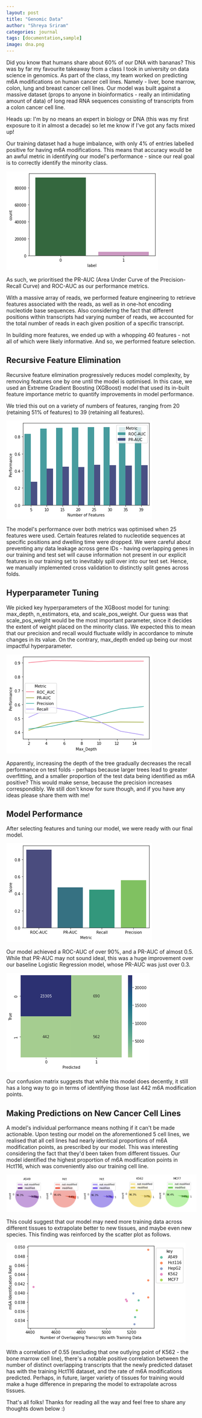 ```yaml
---
layout: post
title: "Genomic Data"
author: "Shreya Sriram"
categories: journal
tags: [documentation,sample]
image: dna.png
---
```


Did you know that humans share about 60% of our DNA with bananas? This was by far my favourite takeaway from a class I took in university on data science in genomics. As part of the class, my team worked on predicting m6A modifications on human cancer cell lines. Namely - liver, bone marrow, colon, lung and breast cancer cell lines. Our model was built against a massive dataset (props to anyone in bioinformatics - really an intimidating amount of data) of long read RNA sequences consisting of transcripts from a colon cancer cell line.

Heads up: I'm by no means an expert in biology or DNA (this was my first exposure to it in almost a decade) so let me know if I've got any facts mixed up!

Our training dataset had a huge imbalance, with only 4% of entries labelled positive for having m6A modifications. This means that accuracy would be an awful metric in identifying our model's performance - since our real goal is to correctly identify the minority class.

![Alt Text](/assets/img/label_ratio.png)

As such, we prioritised the PR-AUC (Area Under Curve of the Precision-Recall Curve) and ROC-AUC as our performance metrics.

With a massive array of reads, we performed feature engineering to retrieve features associated with the reads, as well as in one-hot encoding nucleotide base sequences. Also considering the fact that different positions within transcripts had varying number of reads, we accounted for the total number of reads in each given position of a specific transcript.

In building more features, we ended up with a whopping 40 features - not all of which were likely informative. And so, we performed feature selection.

## Recursive Feature Elimination

Recursive feature elimination progressively reduces model complexity, by removing features one by one until the model is optimised. In this case, we used an Extreme Gradient Boosting (XGBoost) model that used its in-built feature importance metric to quantify improvements in model performance.

We tried this out on a variety of numbers of features, ranging from 20 (retaining 51% of features) to 39 (retaining all features).

![Alt Text](/assets/img/rfe-num-features.png)

The model's performance over both metrics was optimised when 25 features were used. Certain features related to nucleotide sequences at specific positions and dwelling time were dropped. We were careful about preventing any data leakage across gene IDs - having overlapping genes in our training and test set will cause information not present in our explicit features in our training set to inevitably spill over into our test set. Hence, we manually implemented cross validation to distinctly split genes across folds.

## Hyperparameter Tuning

We picked key hyperparameters of the XGBoost model for tuning: max_depth, n_estimators, eta, and scale_pos_weight. Our guess was that scale_pos_weight would be the most important parameter, since it decides the extent of weight placed on the minority class. We expected this to mean that our precision and recall would fluctuate wildly in accordance to minute changes in its value. On the contrary, max_depth ended up being our most impactful hyperparameter.

![Alt Text](/assets/img/max_depth.png)

Apparently, increasing the depth of the tree gradually decreases the recall performance on test folds - perhaps because larger trees lead to greater overfitting, and a smaller proportion of the test data being identified as m6A positive? This would make sense, because the precision increases correspondibly. We still don't know for sure though, and if you have any ideas please share them with me!

## Model Performance

After selecting features and tuning our model, we were ready with our final model. 

![Alt Text](/assets/img/final.png)

Our model achieved a ROC-AUC of over 90%, and a PR-AUC of almost 0.5. While that PR-AUC may not sound ideal, this was a huge improvement over our baseline Logistic Regression model, whose PR-AUC was just over 0.3.

![Alt Text](/assets/img/cm-final.png)

Our confusion matrix suggests that while this model does decently, it still has a long way to go in terms of identifying those last 442 m6A modification points.

## Making Predictions on New Cancer Cell Lines

A model's individual performance means nothing if it can't be made actionable. Upon testing our model on the aforementioned 5 cell lines, we realised that all cell lines had nearly identical proportions of m6A modification points, as prescribed by our model. This was interesting considering the fact that they'd been taken from different tissues. Our model identified the highest proportion of m6A modification points in Hct116, which was conveniently also our training cell line. 

![Alt Text](/assets/img/piechart.png)

This could suggest that our model may need more training data across different tissues to extrapolate better to new tissues, and maybe even new species. This finding was reinforced by the scatter plot as follows.

![Alt Text](/assets/img/corr_overlap.png)

With a correlation of 0.55 (excluding that one outlying point of K562 - the bone marrow cell line), there's a notable positive correlation between the number of distinct overlapping transcripts that the newly predicted dataset has with the training Hct116 dataset, and the rate of m6A modifications predicted. Perhaps, in future, larger variety of tissues for training would make a huge difference in preparing the model to extrapolate across tissues.

That's all folks! Thanks for reading all the way and feel free to share any thoughts down below :)
